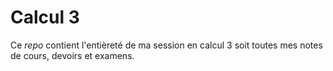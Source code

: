 # Calcul 3

Ce *repo* contient l'entièreté de ma session en calcul 3 soit toutes mes notes de cours, devoirs et examens.